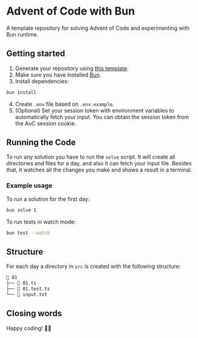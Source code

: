 # Advent of Code with Bun

A template repository for solving Advent of Code and experimenting with Bun runtime.

## Getting started

1. Generate your repository using [this template](https://github.com/adrianklimek/advent-of-code-bun/generate).
2. Make sure you have installed [Bun](https://bun.sh/docs/installation#installing).
3. Install dependencies:

```bash
bun install
```

4. Create `.env` file based on `.env.example`.
5. (Optional) Set your session token with environment variables to automatically fetch your input. You can obtain the session token from the AoC session cookie.

## Running the Code

To run any solution you have to run the `solve` script. It will create all directories and files for a day, and also it can fetch your input file. Besides that, it watches all the changes you make and shows a result in a terminal.

### Example usage

To run a solution for the first day:

```bash
bun solve 1
```

To run tests in watch mode:

```bash
bun test --watch
```

## Structure

For each day a directory in `src` is created with the following structure:

```bash
📂 01
├── 📜 01.ts
├── 📜 01.test.ts
└── 📜 input.txt
```

## Closing words

Happy coding! 🎄✨
